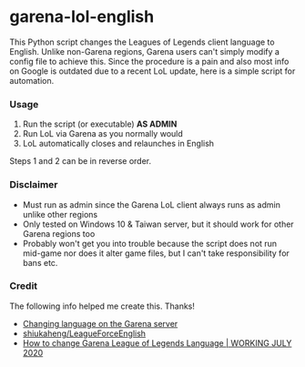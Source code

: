 # garena-lol-english
This Python script changes the Leagues of Legends client language to English.
Unlike non-Garena regions, Garena users can't simply modify a config file to achieve this.
Since the procedure is a pain and also most info on Google is outdated due to a recent LoL update, here is a simple script for automation.

### Usage
1. Run the script (or executable) **AS ADMIN**
2. Run LoL via Garena as you normally would
3. LoL automatically closes and relaunches in English

Steps 1 and 2 can be in reverse order.

### Disclaimer
- Must run as admin since the Garena LoL client always runs as admin unlike other regions
- Only tested on Windows 10 & Taiwan server, but it should work for other Garena regions too
- Probably won't get you into trouble because the script does not run mid-game nor does it alter game files, but I can't take responsibility for bans etc.

### Credit
The following info helped me create this. Thanks!
- [Changing language on the Garena server](https://www.reddit.com/r/leagueoflegends/comments/e3fga6/changing_language_on_the_garena_server)
- [shiukaheng/LeagueForceEnglish](https://github.com/shiukaheng/LeagueForceEnglish)
- [How to change Garena League of Legends Language | WORKING JULY 2020](https://www.youtube.com/watch?v=guR9PP_-Iy0)
